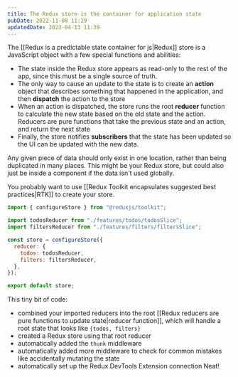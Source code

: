 ```yaml
---
title: The Redux store is the container for application state
pubDate: 2022-11-08 11:29
updatedDate: 2023-04-13 11:39
---
```


The [[Redux is a predictable state container for js|Redux]] store is a JavaScript object with a few special functions and abilities:

- The state inside the Redux store appears as read-only to the rest of the app, since this must be a single source of truth.
- The only way to cause an update to the state is to create an **action** object that describes something that happened in the application, and then **dispatch** the action to the store
- When an action is dispatched, the store runs the root **reducer** function to calculate the new state based on the old state and the action. Reducers are pure functions that take the previous state and an action, and return the next state
- Finally, the store notifies **subscribers** that the state has been updated so the UI can be updated with the new data.

Any given piece of data should only exist in one location, rather than being duplicated in many places. This might be your Redux store, but could also just be inside a component if the data isn't used globally.

You probably want to use [[Redux Toolkit encapsulates suggested best practices|RTK]] to create your store.

```js
import { configureStore } from "@reduxjs/toolkit";

import todosReducer from "./features/todos/todosSlice";
import filtersReducer from "./features/filters/filtersSlice";

const store = configureStore({
  reducer: {
    todos: todosReducer,
    filters: filtersReducer,
  },
});

export default store;
```

This tiny bit of code:

- combined your imported reducers into the root [[Redux reducers are pure functions to update state|reducer function]], which will handle a root state that looks like `{todos, filters}`
- created a Redux store using that root reducer
- automatically added the `thunk` middleware
- automatically added more middleware to check for common mistakes like accidentally mutating the state
- automatically set up the Redux DevTools Extension connection
  Neat!
